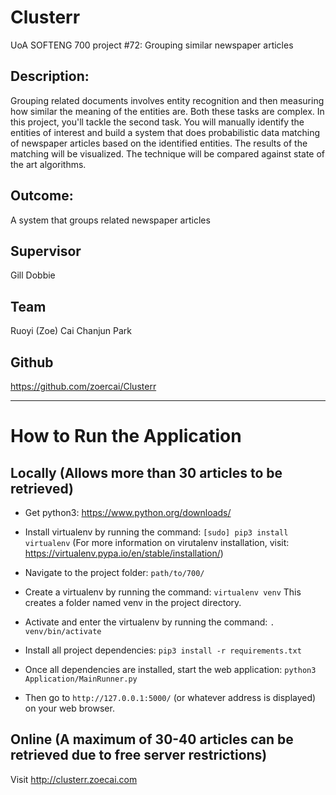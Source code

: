 # Clusterr
UoA SOFTENG 700 project #72: Grouping similar newspaper articles

## Description:
Grouping related documents involves entity recognition and then measuring how similar the meaning of the entities are. Both these tasks are complex. In this project, you'll tackle the second task. You will manually identify the entities of interest and build a system that does probabilistic data matching of newspaper articles based on the identified entities. The results of the matching will be visualized. The technique will be compared against state of the art algorithms.

## Outcome:
A system that groups related newspaper articles

## Supervisor
Gill Dobbie

## Team
Ruoyi (Zoe) Cai
Chanjun Park

## Github
https://github.com/zoercai/Clusterr

---

# How to Run the Application

## Locally (Allows more than 30 articles to be retrieved)
* Get python3: https://www.python.org/downloads/

* Install virtualenv by running the command:
`[sudo] pip3 install virtualenv`
(For more information on virutalenv installation, visit: https://virtualenv.pypa.io/en/stable/installation/)

* Navigate to the project folder: `path/to/700/`

* Create a virtualenv by running the command:
`virtualenv venv`
This creates a folder named venv in the project directory.

* Activate and enter the virtualenv by running the command:
`. venv/bin/activate`

* Install all project dependencies:
`pip3 install -r requirements.txt`

* Once all dependencies are installed, start the web application:
`python3 Application/MainRunner.py`

* Then go to `http://127.0.0.1:5000/` (or whatever address is displayed) on your web browser.


## Online (A maximum of 30-40 articles can be retrieved due to free server restrictions)
Visit http://clusterr.zoecai.com
